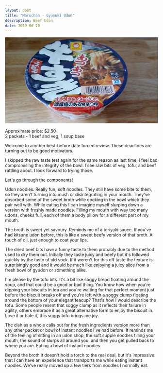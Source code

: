 ```yaml
---
layout: post
title: "Maruchan - Gyusuki Udon"
description: Beef Udon
date: 2019-06-20
---
```


![Maruchan Gyusuki Udon](/images/ramen/maruchan-gyusuki-udon.jpg)

Approximate price: $2.50  
2 packets - 1 beef and veg, 1 soup base

Welcome to another best-before date forced review. These deadlines are turning out to be good motivators.

I skipped the raw taste test again for the same reason as last time, I feel bad compromising the integrity of the bowl. I see raw bits of veg, tofu, and beef rattling about. I look forward to trying those.

Let's go through the components!

Udon noodles. Really fun, soft noodles. They still have some bite to them, so they aren't turning into mush or disintegrating in your mouth. They've absorbed some of the sweet broth while cooking in the bowl which they pair well with. While eating this I can imagine myself slurping down a version with freshly made noodles. Filling my mouth with way too many udons, cheeks full, each of them a body pillow for a different part of my mouth.

The broth is sweet yet savoury. Reminds me of a teriyaki sauce. If you've had kitsune udon before, this is like a sweet beefy version of that broth. A touch of oil, just enough to coat your lips.

The dried beef bits have a funny taste to them probably due to the method used to dry them out. Initially they taste juicy and beefy but it's followed quickly by the taste of old sock. If it weren't for this off taste the texture is surprisingly good and it would be much like enjoying a juicy slice from a fresh bowl of gyudon or something alike.

I'm please by the tofu bits. It's a bit like soggy bread floating around the soup, and that could be a good or bad thing. You know how when you're dipping your biscuits in tea and you're waiting for that perfect moment just before the biscuit breaks off and you're left with a soggy clump floating around the bottom of your elegant teacup? That's how I would describe the tofu. Some people resent that soggy clump as it reflects their failure in agility, others embrace it as a great alternative form to enjoy the biscuit in. Love it or hate it, this soggy tofu brings me joy.

The dish as a whole calls out for the fresh ingredients version more than any other packet or bowl of instant noodles I've had before. It reminds me of the feeling of sitting in an udon shop, the soft supple noodles filling your mouth, the sound of slurps all around you, and then you get pulled back to where you are. Eating a bowl of instant noodles.

Beyond the broth it doesn't hold a torch to the real deal, but it's impressive that I can have an experience that transports me while eating instant noodles. We've really moved up a few tiers from noodles I normally eat.
